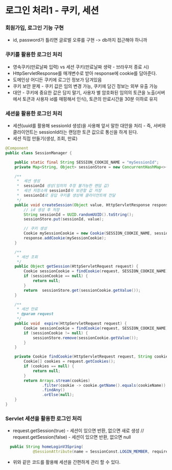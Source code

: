 # 로그인 처리1 - 쿠키, 세션
### 회원가입, 로그인 기능 구현
+ id, password가 틀리면 글로벌 오류를 구현 -> db까지 접근해야 하니까

### 쿠키를 활용한 로그인 처리
+ 영속쿠키(만료날짜 입력) vs 세션 쿠키(만료날짜 생략 - 브라우저 종료 시)
+ HttpServletResponse를 매개변수로 받아 response에 cookie를 담아준다.
+ 도메인상 어디든 쿠키에 로그인 정보가 담겨있음
+ 쿠키 보안 문제 - 쿠키 값은 임의 변경 가능, 쿠키에 담긴 정보는 외부 유출 가능
+ 대안 - 쿠키에 중요한 값은 담지 말기, 사용자 별 암호화된 임의의 토큰을 노출(서버에서 토큰과 사용자 id를 매핑해서 인식), 토큰의 만료시간을 30분 이하로 유지

### 세션을 활용한 로그인 처리
+ 세션(uuid를 활용해 sessionId 생성)을 사용해 앞서 말한 대안을 처리 - 즉, 서버와 클라이언트는 sessionId라는 랜덤한 토큰 값으로 통신을 하게 된다.
+ 세션 직접 만들기(생성, 조회, 만료)
``` java
@Component
public class SessionManager {

    public static final String SESSION_COOKIE_NAME = "mySessionId";
    private Map<String, Object> sessionStore = new ConcurrentHashMap<>();

    /**
     *  세션 생성
     *  sessionId 생성(임의의 추정 불가능한 랜덤 값)
     *  세션 저장소에 sessionId와 보관할 값 저장
     *  sessionId로 응답 쿠키를 생성해 클라이언트에 전달
     */
    public void createSession(Object value, HttpServletResponse response) {
        // id 생성 후 저장
        String sessionId = UUID.randomUUID().toString();
        sessionStore.put(sessionId, value);

        // 쿠키 생성
        Cookie mySessionCookie = new Cookie(SESSION_COOKIE_NAME, sessionId);
        response.addCookie(mySessionCookie);
    }

    /**
     * 세션 조회
     */
    public Object getSession(HttpServletRequest request) {
        Cookie sessionCookie = findCookie(request, SESSION_COOKIE_NAME);
        if (sessionCookie == null) {
            return null;
        }
        return  sessionStore.get(sessionCookie.getValue());
    }

    /**
     * 세션 만료
     * @param request
     */
    public void  expire(HttpServletRequest request) {
        Cookie sessionCookie = findCookie(request, SESSION_COOKIE_NAME);
        if (sessionCookie != null) {
            sessionStore.remove(sessionCookie.getValue());
        }
    }

    private Cookie findCookie(HttpServletRequest request, String cookieName) {
        Cookie[] cookies = request.getCookies();
        if (cookies == null) {
            return null;
        }
        return Arrays.stream(cookies)
                .filter(cookie -> cookie.getName().equals(cookieName))
                .findAny()
                .orElse(null);
    }
}

```


### Servlet 세션을 활용한 로그인 처리
+ request.getSession(true) - 세션이 있으면 반환, 없으면 새로 생성 // request.getSession(false) - 세션이 있으면 반환, 없으면 null
```java
  public String homeLoginV3Spring(
            @SessionAttribute(name = SessionConst.LOGIN_MEMBER, required = false) Member loginMember, Model model) {
```
+ 위와 같은 코드를 활용해 세션을 간편하게 관리 할 수 있다.
